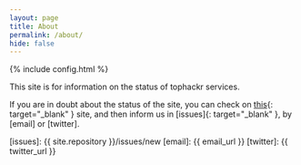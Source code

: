 ```yaml
---
layout: page
title: About
permalink: /about/
hide: false
---
```


{% include config.html %}

This site is for information on the status of tophackr services.

If you are in doubt about the status of the site, you can check on [this][uptime]{: target="_blank" } site, and then inform us in [issues]{: target="_blank" }, by [email] or [twitter].

[uptime]: https://www.uptrends.com/tools/uptime
[issues]: {{ site.repository }}/issues/new
[email]: {{ email_url }}
[twitter]: {{ twitter_url }}
